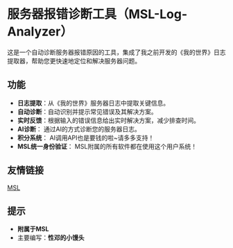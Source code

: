 # 服务器报错诊断工具（MSL-Log-Analyzer）

这是一个自动诊断服务器报错原因的工具，集成了我之前开发的《我的世界》日志提取器，帮助您更快速地定位和解决服务器问题。

## 功能
- **日志提取**：从《我的世界》服务器日志中提取关键信息。
- **自动诊断**：自动识别并提示常见错误及其解决方案。
- **实时反馈**：根据输入的错误信息给出实时解决方案，减少排查时间。
- **AI诊断**： 通过AI的方式诊断您的服务器日志。
- **积分系统**： AI调用API也是要钱的啦~请多多支持！
- **MSL统一身份验证**： MSL附属的所有软件都在使用这个用户系统！

## 友情链接
[MSL](https://www.mslmc.cn/)

## 提示
- **附属于MSL**
- 主要编写：**性邓的小馒头**

